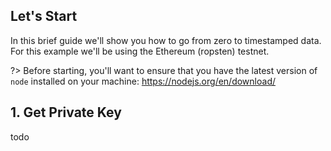 ## Let's Start
In this brief guide we'll show you how to go from zero to timestamped data. For this example we'll be using the Ethereum (ropsten) testnet.

?> Before starting, you'll want to ensure that you have the latest version of `node` installed on your machine: https://nodejs.org/en/download/

## 1. Get Private Key 
todo